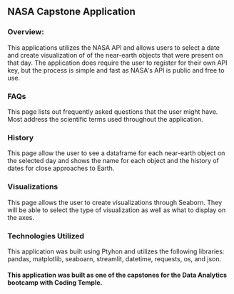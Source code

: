 ## NASA Capstone Application

### Overview:

This applications utilizes the NASA API and allows users to select a date and create visualization of 
of the near-earth objects that were present on that day. The application does require the user to register
for their own API key, but the process is simple and fast as NASA's API is public and free to use.

### FAQs
This page lists out frequently asked questions that the user might have. Most address the scientific 
terms used throughout the application.

### History
This page allow the user to see a dataframe for each near-earth object on the selected day and shows the name for each object and the history of dates for close approaches to Earth.

### Visualizations

This page allows the user to create visualizations through Seaborn. They will be able to select the type
of visualization as well as what to display on the axes.

### Technologies Utilized

This application was built using Ptyhon and utilizes the following libraries: pandas, matplotlib, seaboarn, streamlit, datetime, requests, os, and json.

#### This application was built as one of the capstones for the Data Analytics bootcamp with Coding Temple.